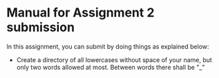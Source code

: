 # Manual for Assignment 2 submission

In this assignment, you can submit by doing things as explained below:
- Create a directory of all lowercases without space of your name, but only two words allowed at most. Between words there shall be "_"
